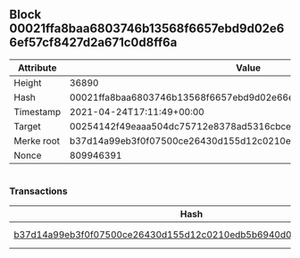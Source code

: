 ## Block 00021ffa8baa6803746b13568f6657ebd9d02e66ef57cf8427d2a671c0d8ff6a

Attribute | Value
--- | ---
Height | 36890
Hash | 00021ffa8baa6803746b13568f6657ebd9d02e66ef57cf8427d2a671c0d8ff6a
Timestamp | 2021-04-24T17:11:49+00:00
Target | 00254142f49eaaa504dc75712e8378ad5316cbcead634704b3734b6271167cc4
Merke root | b37d14a99eb3f0f07500ce26430d155d12c0210edb5b6940d0a309d91d6e9bee
Nonce | 809946391

```

```

### Transactions

Hash | Amount
--- | ---
[b37d14a99eb3f0f07500ce26430d155d12c0210edb5b6940d0a309d91d6e9bee](b37d14a99eb3f0f07500ce26430d155d12c0210edb5b6940d0a309d91d6e9bee.md) | 10.00000000 SKEPTI 
